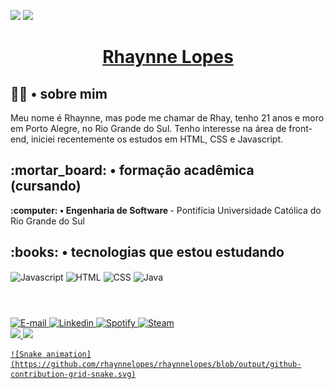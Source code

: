 ![](https://komarev.com/ghpvc/?username=rhaynnelopes&color=lightgrey&label=visitas)
![](https://img.shields.io/github/followers/rhaynnelopes.svg?style=social&label=Follow&maxAge=2592000)

<a href="https://www.linkedin.com/in/rhaynnelopes/">
    <h1 align="center">
        Rhaynne Lopes
    </h1>
</a>

<h2> 🧙🏻 • sobre mim </h2>
Meu nome é Rhaynne, mas pode me chamar de Rhay, tenho 21 anos e moro em Porto Alegre, no Rio Grande do Sul. Tenho
interesse na área de front-end, iniciei recentemente os estudos em HTML, CSS e Javascript.

<br>


<h2>:mortar_board: • formação acadêmica (cursando)</h2>
<strong>:computer: • Engenharia de Software </strong> - Pontifícia Universidade Católica do Rio Grande do Sul

<br>

<div>
    <div style="display: inline_block">
        <h2>:books: • tecnologias que estou estudando</h2>
        <img align="center" alt="Javascript"
            src="https://img.shields.io/badge/JavaScript-F7DF1E?style=for-the-badge&logo=javascript&logoColor=black">
        <img align="center" alt="HTML"
            src="https://img.shields.io/badge/HTML5-E34F26?style=for-the-badge&logo=html5&logoColor=white">
        <img align="center" alt="CSS"
            src="https://img.shields.io/badge/CSS3-1572B6?style=for-the-badge&logo=css3&logoColor=white">
     <img align="center" alt="Java"
            src="https://img.shields.io/badge/Java-ED8B00?style=for-the-badge&logo=java&logoColor=white">
        <br>
 </div>
    <h1>         </h1>
    <br>
    <a href="mailto:rhaynnelopes@hotmail.com">
        <img alt="E-mail"src="https://img.shields.io/badge/Microsoft_Outlook-0078D4?style=for-the-badge&logo=microsoft-outlook&logoColor=white">
    </a>
    <a href="https://www.linkedin.com/in/rhaynnelopes/">
        <img alt="Linkedin" src="https://img.shields.io/badge/LinkedIn-0077B5?style=for-the-badge&logo=linkedin&logoColor=white">
    </a>
    <a href="https://open.spotify.com/user/12165267481?si=339d511c898e448c">
        <img alt="Spotify" src="https://img.shields.io/badge/Spotify-1ED760?&style=for-the-badge&logo=spotify&logoColor=white">
    </a>
    <a href="https://steamcommunity.com/id/rhaynnelopes/">
        <img alt="Steam" src="https://img.shields.io/badge/Steam-000000?style=for-the-badge&logo=steam&logoColor=white">
    </a> 

<div>
<a href="https://github.com/rhaynnelopes"><img height="180em"src="https://github-readme-stats.vercel.app/api?username=rhaynnelopes&show_icons=true&theme=react&include_all_commits=true&count_private=true&locale=pt-br" /> <img height="180em"src="https://github-readme-stats.vercel.app/api/top-langs/?username=rhaynnelopes&layout=compact&langs_count=7&theme=react&locale=pt-br" /> </div>

    ![Snake animation](https://github.com/rhaynnelopes/rhaynnelopes/blob/output/github-contribution-grid-snake.svg)
